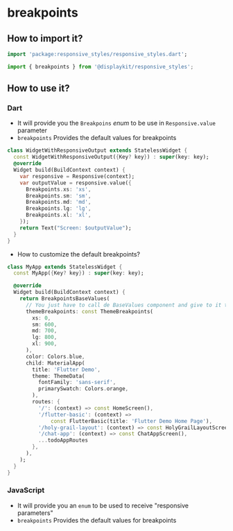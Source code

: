 # breakpoints

## How to import it?

```dart
import 'package:responsive_styles/responsive_styles.dart';
```
```js
import { breakpoints } from '@displaykit/responsive_styles';
```


## How to use it?

### Dart

- It will provide you the `Breakpoins` _enum_ to be use in `Responsive.value` parameter
- `breakpoints` Provides the default values for breakpoints

```dart
class WidgetWithResponsiveOutput extends StatelessWidget {
  const WidgetWithResponsiveOutput({Key? key}) : super(key: key);
  @override
  Widget build(BuildContext context) {
    var responsive = Responsive(context);
    var outputValue = responsive.value({
      Breakpoints.xs: 'xs',
      Breakpoints.sm: 'sm',
      Breakpoints.md: 'md',
      Breakpoints.lg: 'lg',
      Breakpoints.xl: 'xl',
    });
    return Text("Screen: $outputValue");
  }
}
```

- How to customize the default breakpoints?

```dart
class MyApp extends StatelessWidget {
  const MyApp({Key? key}) : super(key: key);

  @override
  Widget build(BuildContext context) {
    return BreakpointsBaseValues(
      // You just have to call de BaseValues component and give to it the "themeBreakpoints"
      themeBreakpoints: const ThemeBreakpoints(
        xs: 0,
        sm: 600,
        md: 700,
        lg: 800,
        xl: 900,
      ),
      color: Colors.blue,
      child: MaterialApp(
        title: 'Flutter Demo',
        theme: ThemeData(
          fontFamily: 'sans-serif',
          primarySwatch: Colors.orange,
        ),
        routes: {
          '/': (context) => const HomeScreen(),
          '/flutter-basic': (context) =>
              const FlutterBasic(title: 'Flutter Demo Home Page'),
          '/holy-grail-layout': (context) => const HolyGrailLayoutScreen(),
          '/chat-app': (context) => const ChatAppScreen(),
          ...todoAppRoutes
        },
      ),
    );
  }
}
```


### JavaScript

- It will provide you an `enum` to be used to receive "responsive parameters"
- `breakpoints` Provides the default values for breakpoints
